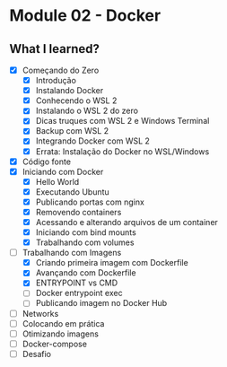 # Module 02 - Docker

## What I learned?

- [x] Começando do Zero
  - [x] Introdução
  - [x] Instalando Docker
  - [x] Conhecendo o WSL 2
  - [x] Instalando o WSL 2 do zero
  - [x] Dicas truques com WSL 2 e Windows Terminal
  - [x] Backup com WSL 2
  - [x] Integrando Docker com WSL 2
  - [x] Errata: Instalação do Docker no WSL/Windows
- [x] Código fonte
- [x] Iniciando com Docker
  - [x] Hello World
  - [x] Executando Ubuntu
  - [x] Publicando portas com nginx
  - [x] Removendo containers
  - [x] Acessando e alterando arquivos de um container
  - [x] Iniciando com bind mounts
  - [x] Trabalhando com volumes
- [ ] Trabalhando com Imagens
  - [x] Criando primeira imagem com Dockerfile
  - [x] Avançando com Dockerfile
  - [x] ENTRYPOINT vs CMD
  - [ ] Docker entrypoint exec
  - [ ] Publicando imagem no Docker Hub
- [ ] Networks
- [ ] Colocando em prática
- [ ] Otimizando imagens
- [ ] Docker-compose
- [ ] Desafio